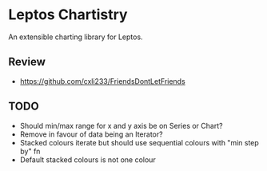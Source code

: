 # Leptos Chartistry

An extensible charting library for Leptos.

## Review

- https://github.com/cxli233/FriendsDontLetFriends

## TODO

- Should min/max range for x and y axis be on Series or Chart?
- Remove <T> in favour of data being an Iterator?
- Stacked colours iterate but should use sequential colours with "min step by" fn
- Default stacked colours is not one colour
